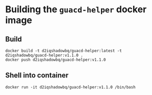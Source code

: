 # Building the `guacd-helper` docker image

## Build

```shell
docker build -t d2iqshadowbq/guacd-helper:latest -t d2iqshadowbq/guacd-helper:v1.1.0 .
docker push d2iqshadowbq/guacd-helper:v1.1.0
```

## Shell into container

```shell
docker run -it d2iqshadowbq/guacd-helper:v1.1.0 /bin/bash
```